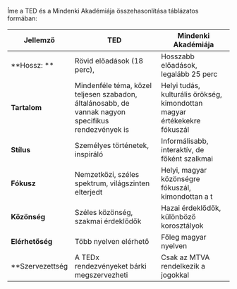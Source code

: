 Íme a TED és a Mindenki Akadémiája összehasonlítása táblázatos formában:

| Jellemző        | TED                                                                                                 | Mindenki Akadémiája                                                      |
| --------------- | --------------------------------------------------------------------------------------------------- | ------------------------------------------------------------------------ |
| **Hossz: **     | Rövid előadások (18 perc),                                                                          | Hosszabb előadások, legalább 25 perc                                     |
| **Tartalom**    | Mindenféle téma, közel teljesen szabadon, általánosabb, de vannak nagyon specifikus rendezvények is | Helyi tudás, kulturális örökség, kimondottan magyar értékekekre fókuszál |
| **Stílus**      | Személyes történetek, inspiráló                                                                     | Informálisabb, interaktív, de főként szalkmai                            |
| **Fókusz**      | Nemzetközi, széles spektrum, világszinten elterjedt                                                 | Helyi, magyar közönségre fókuszál, kimondottan a t                       |
| **Közönség**    | Széles közönség, szakmai érdeklődők                                                                 | Hazai érdeklődők, különböző korosztályok                                 |
| **Elérhetőség** | Több nyelven elérhető                                                                               | Főleg magyar nyelven                                                     |
| **Szervezettség | A TEDx rendezvényeket bárki megszervezheti                                                          | Csak az MTVA rendelkezik a jogokkal                                      |

